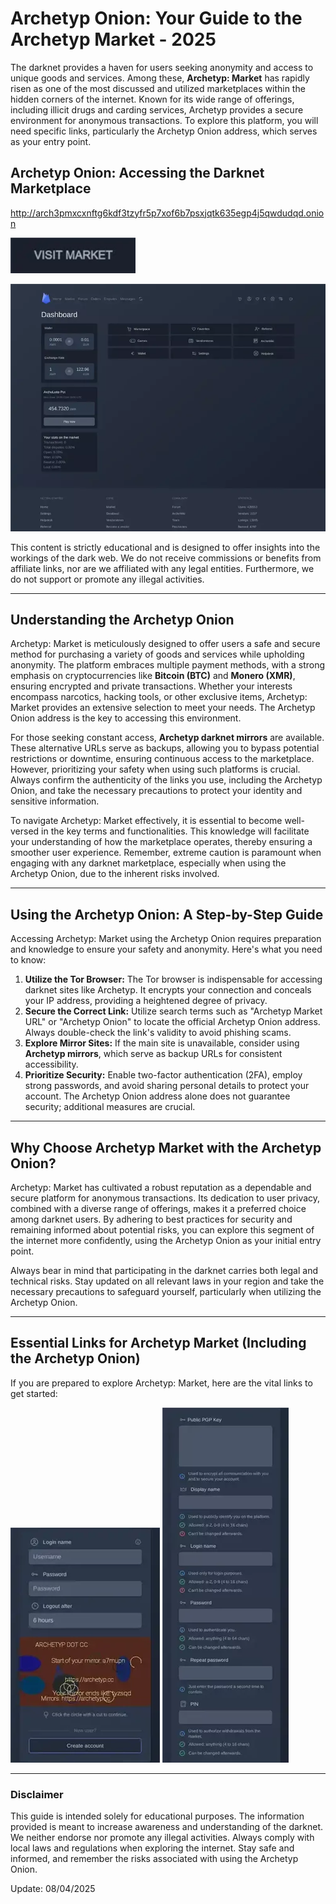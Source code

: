 # Archetyp Onion: Your Guide to the Archetyp Market - 2025

The darknet provides a haven for users seeking anonymity and access to unique goods and services. Among these, **Archetyp: Market** has rapidly risen as one of the most discussed and utilized marketplaces within the hidden corners of the internet. Known for its wide range of offerings, including illicit drugs and carding services, Archetyp provides a secure environment for anonymous transactions. To explore this platform, you will need specific links, particularly the Archetyp Onion address, which serves as your entry point.

## Archetyp Onion: Accessing the Darknet Marketplace

http://arch3pmxcxnftg6kdf3tzyfr5p7xof6b7psxjqtk635egp4j5qwdudqd.onion

[<img src="/other/message.webp" width="200">](http://arch3pmxcxnftg6kdf3tzyfr5p7xof6b7psxjqtk635egp4j5qwdudqd.onion)

<a href="http://arch3pmxcxnftg6kdf3tzyfr5p7xof6b7psxjqtk635egp4j5qwdudqd.onion"><img src="/other/popup.webp" alt="Archetyp Preview" style="max-width: 100%;"></a>

This content is strictly educational and is designed to offer insights into the workings of the dark web. We do not receive commissions or benefits from affiliate links, nor are we affiliated with any legal entities. Furthermore, we do not support or promote any illegal activities.

---

## Understanding the Archetyp Onion

Archetyp: Market is meticulously designed to offer users a safe and secure method for purchasing a variety of goods and services while upholding anonymity. The platform embraces multiple payment methods, with a strong emphasis on cryptocurrencies like **Bitcoin (BTC)** and **Monero (XMR)**, ensuring encrypted and private transactions. Whether your interests encompass narcotics, hacking tools, or other exclusive items, Archetyp: Market provides an extensive selection to meet your needs. The Archetyp Onion address is the key to accessing this environment.

For those seeking constant access, **Archetyp darknet mirrors** are available. These alternative URLs serve as backups, allowing you to bypass potential restrictions or downtime, ensuring continuous access to the marketplace. However, prioritizing your safety when using such platforms is crucial. Always confirm the authenticity of the links you use, including the Archetyp Onion, and take the necessary precautions to protect your identity and sensitive information.

To navigate Archetyp: Market effectively, it is essential to become well-versed in the key terms and functionalities. This knowledge will facilitate your understanding of how the marketplace operates, thereby ensuring a smoother user experience. Remember, extreme caution is paramount when engaging with any darknet marketplace, especially when using the Archetyp Onion, due to the inherent risks involved.

---

## Using the Archetyp Onion: A Step-by-Step Guide

Accessing Archetyp: Market using the Archetyp Onion requires preparation and knowledge to ensure your safety and anonymity. Here's what you need to know:

1.  **Utilize the Tor Browser:** The Tor browser is indispensable for accessing darknet sites like Archetyp. It encrypts your connection and conceals your IP address, providing a heightened degree of privacy.
2.  **Secure the Correct Link:** Utilize search terms such as "Archetyp Market URL" or "Archetyp Onion" to locate the official Archetyp Onion address. Always double-check the link's validity to avoid phishing scams.
3.  **Explore Mirror Sites:** If the main site is unavailable, consider using **Archetyp mirrors**, which serve as backup URLs for consistent accessibility.
4.  **Prioritize Security:** Enable two-factor authentication (2FA), employ strong passwords, and avoid sharing personal details to protect your account. The Archetyp Onion address alone does not guarantee security; additional measures are crucial.

---

## Why Choose Archetyp Market with the Archetyp Onion?

Archetyp: Market has cultivated a robust reputation as a dependable and secure platform for anonymous transactions. Its dedication to user privacy, combined with a diverse range of offerings, makes it a preferred choice among darknet users. By adhering to best practices for security and remaining informed about potential risks, you can explore this segment of the internet more confidently, using the Archetyp Onion as your initial entry point.

Always bear in mind that participating in the darknet carries both legal and technical risks. Stay updated on all relevant laws in your region and take the necessary precautions to safeguard yourself, particularly when utilizing the Archetyp Onion.

---

## Essential Links for Archetyp Market (Including the Archetyp Onion)

If you are prepared to explore Archetyp: Market, here are the vital links to get started:

<a href="http://arch3pmxcxnftg6kdf3tzyfr5p7xof6b7psxjqtk635egp4j5qwdudqd.onion"><img src="/other/setup.webp" alt="Archetyp Login" style="max-width: 100%;"></a>
<a href="http://arch3pmxcxnftg6kdf3tzyfr5p7xof6b7psxjqtk635egp4j5qwdudqd.onion"><img src="/other/see.webp" alt="Archetyp Register" style="max-width: 100%;"></a>

---

### Disclaimer

This guide is intended solely for educational purposes. The information provided is meant to increase awareness and understanding of the darknet. We neither endorse nor promote any illegal activities. Always comply with local laws and regulations when exploring the internet. Stay safe and informed, and remember the risks associated with using the Archetyp Onion.















Update:  08/04/2025